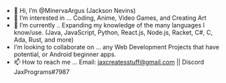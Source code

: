 - 👋 Hi, I’m @MinervaArgus (Jackson Nevins)
- 👀 I’m interested in ... Coding, Anime, Video Games, and Creating Art
- 🌱 I’m currently .. Expanding my knowledge of the many languages I know/use. (Java, JavaScript, Python, React.js, Node.js, Racket, C#, C, Ada, Rust, and more)
-  I’m looking to collaborate on ... any Web Development Projects that have potential, or Android beginner apps.
- 📫 How to reach me ... Email: jaxcreatesstuff@gmail.com || Discord JaxPrograms#7987

